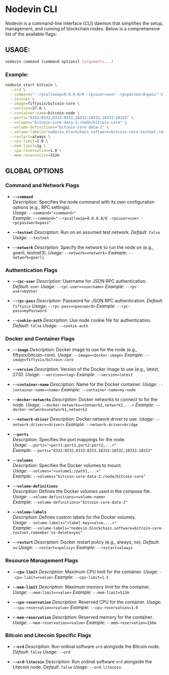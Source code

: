 # Nodevin CLI

Nodevin is a command-line interface (CLI) daemon that simplifies the setup, management, and running of blockchain nodes. Below is a comprehensive list of the available flags:

## USAGE:
```bash
nodevin command [command options] [arguments...]
```

### Example:
```bash
nodevin start bitcoin \
  --ord \
  --command="--rpcallowip=0.0.0.0/0 -rpcuser=user -rpcpassword=pass" \
  --testnet \
  --image=fiftysix/bitcoin-core \
  --version=27.0 \
  --container-name=bitcoin-node \
  --ports="8332:8332,8333:8333,18332:18332,18333:18333" \
  --volumes="bitcoin-core-data-2:/node/bitcoin-core" \
  --volume-definitions="bitcoin-core-data-2" \
  --volume-labels="nodevin.blockchain.software=bitcoin-core-testnet,remember-to-delete=yes" \
  --restart=always \
  --cpu-limit=2.0 \
  --mem-limit=1g \
  --cpu-reservation=1.0 \
  --mem-reservation=512m
```

## GLOBAL OPTIONS

### Command and Network Flags

- **`--command`**  
  *Description*: Specifies the node command with its own configuration options (e.g., RPC settings).  
  *Usage*: `--command="<command>"`  
  *Example*: `--command="--rpcallowip=0.0.0.0/0 -rpcuser=user -rpcpassword=pass"`

- **`--testnet`**
  *Description*: Run on an assumed test network.
  *Default*: `false`
  *Usage*: `--testnet`

- **`--network`**
  *Description*: Specify the network to run the node on (e.g., goerli, testnet3).
  *Usage*: `--network=<network>`
  *Example*: `--network=goerli`

### Authentication Flags

- **`--rpc-user`**
  *Description*: Username for JSON RPC authentication.
  *Default*: `user`
  *Usage*: `--rpc-user=<username>`
  *Example*: `--rpc-user=myUser`

- **`--rpc-pass`**
  *Description*: Password for JSON RPC authentication.
  *Default*: `fiftysix`
  *Usage*: `--rpc-pass=<password>`
  *Example*: `--rpc-pass=myPassword`

- **`--cookie-auth`**
  *Description*: Use node cookie file for authentication.
  *Default*: `false`
  *Usage*: `--cookie-auth`

### Docker and Container Flags

- **`--image`**
  *Description*: Docker image to use for the node (e.g., fiftysix/bitcoin-core).
  *Usage*: `--image=<docker-image>`
  *Example*: `--image=fiftysix/bitcoin-core`

- **`--version`**
  *Description*: Version of the Docker image to use (e.g., latest, 27.0).
  *Usage*: `--version=<tag>`
  *Example*: `--version=latest`

- **`--container-name`**
  *Description*: Name for the Docker container.
  *Usage*: `--container-name=<name>`
  *Example*: `--container-name=my-node`

- **`--docker-networks`**
  *Description*: Docker networks to connect to for the node.
  *Usage*: `--docker-networks=<network1,network2,...>`
  *Example*: `--docker-networks=network1,network2`

- **`--network-driver`**
  *Description*: Docker network driver to use.
  *Usage*: `--network-driver=<driver>`
  *Example*: `--network-driver=bridge`

- **`--ports`**  
  *Description*: Specifies the port mappings for the node.  
  *Usage*: `--ports="<port1:port1,port2:port2,...>"`  
  *Example*: `--ports="8332:8332,8333:8333,18332:18332,18333:18333"`

- **`--volumes`**  
  *Description*: Specifies the Docker volumes to mount.  
  *Usage*: `--volumes="<volume1:/path1,...>"`  
  *Example*: `--volumes="bitcoin-core-data-2:/node/bitcoin-core"`

- **`--volume-definitions`**  
  *Description*: Defines the Docker volumes used in the compose file.  
  *Usage*: `--volume-definitions=<volume-name>`  
  *Example*: `--volume-definitions="bitcoin-core-data-2"`

- **`--volume-labels`**  
  *Description*: Defines custom labels for the Docker volumes.  
  *Usage*: `--volume-labels="<label-key=value,...>"`  
  *Example*: `--volume-labels="nodevin.blockchain.software=bitcoin-core-testnet,remember-to-delete=yes"`

- **`--restart`**
  *Description*: Docker restart policy (e.g., always, no).
  *Default*: `no`
  *Usage*: `--restart=<policy>`
  *Example*: `--restart=always`

### Resource Management Flags

- **`--cpu-limit`**
  *Description*: Maximum CPU limit for the container.
  *Usage*: `--cpu-limit=<value>`
  *Example*: `--cpu-limit=1.5`

- **`--mem-limit`**
  *Description*: Maximum memory limit for the container.
  *Usage*: `--mem-limit=<value>`
  *Example*: `--mem-limit=512m`

- **`--cpu-reservation`**
  *Description*: Reserved CPU for the container.
  *Usage*: `--cpu-reservation=<value>`
  *Example*: `--cpu-reservation=1.0`

- **`--mem-reservation`**
  *Description*: Reserved memory for the container.
  *Usage*: `--mem-reservation=<value>`
  *Example*: `--mem-reservation=256m`

### Bitcoin and Litecoin Specific Flags

- **`--ord`**
  *Description*: Run ordinal software `ord` alongside the Bitcoin node.
  *Default*: `false`
  *Usage*: `--ord`

- **`--ord-litecoin`**
  *Description*: Run ordinal software `ord` alongside the Litecoin node.
  *Default*: `false`
  *Usage*: `--ord-litecoin`
